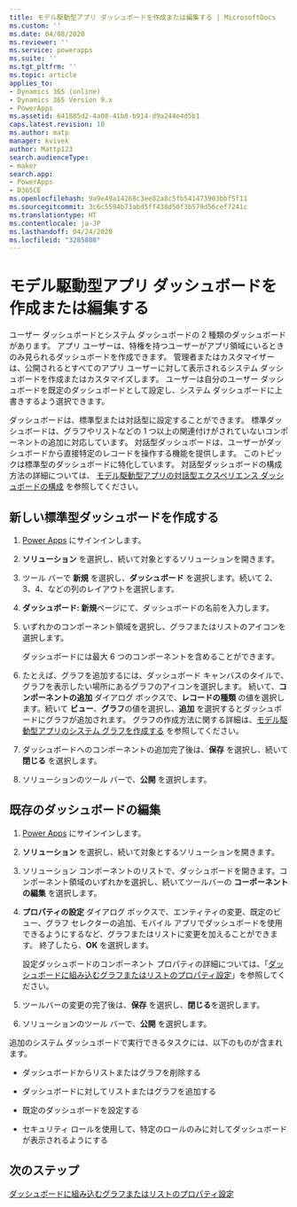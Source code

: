 ```yaml
---
title: モデル駆動型アプリ ダッシュボードを作成または編集する | MicrosoftDocs
ms.custom: ''
ms.date: 04/08/2020
ms.reviewer: ''
ms.service: powerapps
ms.suite: ''
ms.tgt_pltfrm: ''
ms.topic: article
applies_to:
- Dynamics 365 (online)
- Dynamics 365 Version 9.x
- PowerApps
ms.assetid: 641885d2-4a08-41b8-b914-d9a244e4d5b1
caps.latest.revision: 10
ms.author: matp
manager: kvivek
author: Mattp123
search.audienceType:
- maker
search.app:
- PowerApps
- D365CE
ms.openlocfilehash: 9a9e49a14268c3ee82a8c5fb541473903bbf5f11
ms.sourcegitcommit: 3c6c5594b73abd5ff438d50f3b579d56cef7241c
ms.translationtype: HT
ms.contentlocale: ja-JP
ms.lasthandoff: 04/24/2020
ms.locfileid: "3285808"
---
```

# <a name="create-or-edit-model-driven-app-dashboards"></a>モデル駆動型アプリ ダッシュボードを作成または編集する

ユーザー ダッシュボードとシステム ダッシュボードの 2 種類のダッシュボードがあります。 アプリ ユーザーは、特権を持つユーザーがアプリ領域にいるときのみ見られるダッシュボードを作成できます。 管理者またはカスタマイザーは、公開されるとすべてのアプリ ユーザーに対して表示されるシステム ダッシュボードを作成またはカスタマイズします。 ユーザーは自分のユーザー ダッシュボードを既定のダッシュボードとして設定し、システム ダッシュボードに上書きするよう選択できます。   

ダッシュボードは、標準型または対話型に設定することができます。 標準ダッシュボードは、グラフやリストなどの 1 つ以上の関連付けがされていないコンポーネントの追加に対応しています。 対話型ダッシュボードは、ユーザーがダッシュボードから直接特定のレコードを操作する機能を提供します。 このトピックは標準型のダッシュボードに特化しています。 対話型ダッシュボードの構成方法の詳細については、 [モデル駆動型アプリの対話型エクスペリエンス ダッシュボードの構成](configure-interactive-experience-dashboards.md) を参照してください。
  
<a name="BKMK_createdashboard"></a>   
## <a name="create-a-new-standard-dashboard"></a>新しい標準型ダッシュボードを作成する  
  
1.  [Power Apps](https://make.powerapps.com/?utm_source=padocs&utm_medium=linkinadoc&utm_campaign=referralsfromdoc) にサインインします。
  
2. **ソリューション** を選択し、続いて対象とするソリューションを開きます。

3. ツール バーで **新規** を選択し、**ダッシュボード** を選択します。続いて 2、3、4、などの列のレイアウトを選択します。  
  
4.  **ダッシュボード: 新規**ページにて、ダッシュボードの名前を入力します。  
  
5.  いずれかのコンポーネント領域を選択し、グラフまたはリストのアイコンを選択します。  
  
     ダッシュボードには最大 6 つのコンポーネントを含めることができます。  
  
6.  たとえば、グラフを追加するには、ダッシュボード キャンバスのタイルで、グラフを表示したい場所にあるグラフのアイコンを選択します。 続いて、**コンポーネントの追加** ダイアログ ボックスで、**レコードの種類** の値を選択します。続いて **ビュー**、**グラフ**の値を選択し、**追加** を選択するとダッシュボードにグラフが追加されます。 グラフの作成方法に関する詳細は、[モデル駆動型アプリのシステム グラフを作成する](create-edit-system-chart.md) を参照してください。
  
7.  ダッシュボードへのコンポーネントの追加完了後は、**保存** を選択し、続いて **閉じる** を選択します。  

8. ソリューションのツール バーで、**公開** を選択します。 
  
<a name="BKMK_editdashboard"></a>   
## <a name="edit-an-existing-dashboard"></a>既存のダッシュボードの編集  
  
1. [Power Apps](https://make.powerapps.com/?utm_source=padocs&utm_medium=linkinadoc&utm_campaign=referralsfromdoc) にサインインします。

2. **ソリューション** を選択し、続いて対象とするソリューションを開きます。  

3. ソリューション コンポーネントのリストで、ダッシュボードを開きます。コンポーネント領域のいずれかを選択し、続いてツールバーの **コーポーネントの編集** を選択します。  
  
4.  **プロパティの設定** ダイアログ ボックスで、エンティティの変更、既定のビュー、グラフ セレクターの追加、モバイル アプリでダッシュボードを使用できるようにするなど、グラフまたはリストに変更を加えることができます。 終了したら、**OK** を選択します。  
  
     設定ダッシュボードのコンポーネント プロパティの詳細については、「[ダッシュボードに組み込むグラフまたはリストのプロパティ設定](set-properties-chart-list-included-dashboard.md)」を参照してください。  
  
5.  ツールバーの変更の完了後は、**保存** を選択し、**閉じる**を選択します。 

6. ソリューションのツール バーで、**公開** を選択します。  
  
追加のシステム ダッシュボードで実行できるタスクには、以下のものが含まれます。  
  
-   ダッシュボードからリストまたはグラフを削除する  

-   ダッシュボードに対してリストまたはグラフを追加する  

-   既定のダッシュボードを設定する  

-   セキュリティ ロールを使用して、特定のロールのみに対してダッシュボードが表示されるようにする    

## <a name="next-steps"></a>次のステップ  
[ダッシュボードに組み込むグラフまたはリストのプロパティ設定](set-properties-chart-list-included-dashboard.md)
